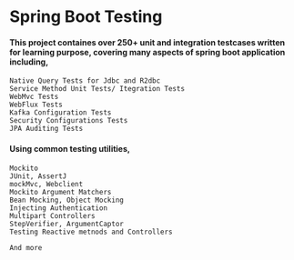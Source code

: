 # Spring Boot Testing

#### This project containes over 250+ unit and integration testcases written for learning purpose, covering many aspects of spring boot application including,

    Native Query Tests for Jdbc and R2dbc
    Service Method Unit Tests/ Itegration Tests
    WebMvc Tests
    WebFlux Tests
    Kafka Configuration Tests
    Security Configurations Tests
    JPA Auditing Tests
#### Using common testing utilities,

    Mockito
    JUnit, AssertJ
    mockMvc, Webclient
    Mockito Argument Matchers
    Bean Mocking, Object Mocking
    Injecting Authentication
    Multipart Controllers
    StepVerifier, ArgumentCaptor
    Testing Reactive metnods and Controllers

    And more
